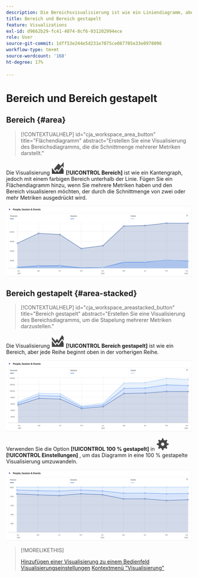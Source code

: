 ```yaml
---
description: Die Bereichsvisualisierung ist wie ein Liniendiagramm, aber mit einem farbigen Bereich unterhalb der Linie.
title: Bereich und Bereich gestapelt
feature: Visualizations
exl-id: d9662b29-fc41-4074-8cf6-031202994ece
role: User
source-git-commit: 1dff53e244e5d231e7075ce087705e33e0978096
workflow-type: tm+mt
source-wordcount: '168'
ht-degree: 17%

---
```


# Bereich und Bereich gestapelt

## Bereich {#area}

<!-- markdownlint-disable MD034 -->

>[!CONTEXTUALHELP]
>id="cja_workspace_area_button"
>title="Flächendiagramm"
>abstract="Erstellen Sie eine Visualisierung des Bereichsdiagramms, die die Schnittmenge mehrerer Metriken darstellt."

<!-- markdownlint-enable MD034 -->


Die Visualisierung ![GraphArea](/help/assets/icons/GraphArea.svg) **[!UICONTROL Bereich]** ist wie ein Kantengraph, jedoch mit einem farbigen Bereich unterhalb der Linie. Fügen Sie ein Flächendiagramm hinzu, wenn Sie mehrere Metriken haben und den Bereich visualisieren möchten, der durch die Schnittmenge von zwei oder mehr Metriken ausgedrückt wird.

![Flächenvisualisierung mit mehreren Metriken](assets/area.png)

## Bereich gestapelt {#area-stacked}

<!-- markdownlint-disable MD034 -->

>[!CONTEXTUALHELP]
>id="cja_workspace_areastacked_button"
>title="Bereich gestapelt"
>abstract="Erstellen Sie eine Visualisierung des Bereichsdiagramms, um die Stapelung mehrerer Metriken darzustellen."

<!-- markdownlint-enable MD034 -->




Die Visualisierung ![GraphAreaStack](/help/assets/icons/GraphAreaStacked.svg) **[!UICONTROL Bereich gestapelt]** ist wie ein Bereich, aber jede Reihe beginnt oben in der vorherigen Reihe.

![Bereich gestapelt, der die einzelnen Serien oben in der vorherigen Serie anzeigt.](assets/area-stacked.png)

Verwenden Sie die Option **[!UICONTROL 100 % gestapelt]** in ![Einstellung](/help/assets/icons/Setting.svg) **[!UICONTROL Einstellungen]** , um das Diagramm in eine 100 % gestapelte Visualisierung umzuwandeln.

![Bereich gestapelt mit einer 100 % gestapelten Visualisierung.](assets/area-stacked100.png)

>[!MORELIKETHIS]
>
>[Hinzufügen einer Visualisierung zu einem Bedienfeld](/help/analysis-workspace/visualizations/freeform-analysis-visualizations.md#add-visualizations-to-a-panel)
>[Visualisierungseinstellungen](/help/analysis-workspace/visualizations/freeform-analysis-visualizations.md#settings)
>[Kontextmenü &quot;Visualisierung&quot;](/help/analysis-workspace/visualizations/freeform-analysis-visualizations.md#context-menu)
>
